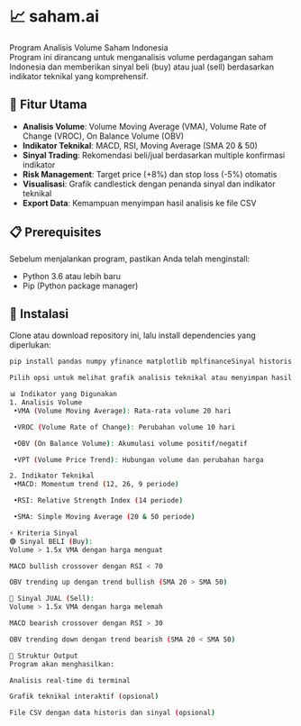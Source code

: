# 📈 saham.ai
Program Analisis Volume Saham Indonesia  
Program ini dirancang untuk menganalisis volume perdagangan saham Indonesia dan memberikan sinyal beli (buy) atau jual (sell) berdasarkan indikator teknikal yang komprehensif.  

## 🚀 Fitur Utama
- **Analisis Volume**: Volume Moving Average (VMA), Volume Rate of Change (VROC), On Balance Volume (OBV)  
- **Indikator Teknikal**: MACD, RSI, Moving Average (SMA 20 & 50)  
- **Sinyal Trading**: Rekomendasi beli/jual berdasarkan multiple konfirmasi indikator  
- **Risk Management**: Target price (+8%) dan stop loss (-5%) otomatis  
- **Visualisasi**: Grafik candlestick dengan penanda sinyal dan indikator teknikal  
- **Export Data**: Kemampuan menyimpan hasil analisis ke file CSV  

## 📋 Prerequisites
Sebelum menjalankan program, pastikan Anda telah menginstall:  
- Python 3.6 atau lebih baru  
- Pip (Python package manager)  

## 🔧 Instalasi
Clone atau download repository ini, lalu install dependencies yang diperlukan:  

```bash
pip install pandas numpy yfinance matplotlib mplfinanceSinyal historis 30 hari terakhir

Pilih opsi untuk melihat grafik analisis teknikal atau menyimpan hasil ke CSV

📊 Indikator yang Digunakan
1. Analisis Volume
 •VMA (Volume Moving Average): Rata-rata volume 20 hari

 •VROC (Volume Rate of Change): Perubahan volume 10 hari

 •OBV (On Balance Volume): Akumulasi volume positif/negatif

 •VPT (Volume Price Trend): Hubungan volume dan perubahan harga

2. Indikator Teknikal
 •MACD: Momentum trend (12, 26, 9 periode)

 •RSI: Relative Strength Index (14 periode)

 •SMA: Simple Moving Average (20 & 50 periode)

⚡ Kriteria Sinyal
🟢 Sinyal BELI (Buy):
Volume > 1.5x VMA dengan harga menguat

MACD bullish crossover dengan RSI < 70

OBV trending up dengan trend bullish (SMA 20 > SMA 50)

🔴 Sinyal JUAL (Sell):
Volume > 1.5x VMA dengan harga melemah

MACD bearish crossover dengan RSI > 30

OBV trending down dengan trend bearish (SMA 20 < SMA 50)

📁 Struktur Output
Program akan menghasilkan:

Analisis real-time di terminal

Grafik teknikal interaktif (opsional)

File CSV dengan data historis dan sinyal (opsional)
